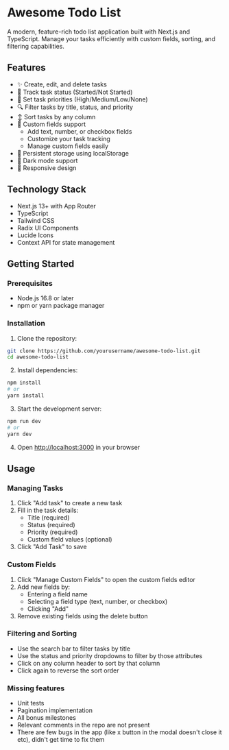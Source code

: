# Awesome Todo List

A modern, feature-rich todo list application built with Next.js and TypeScript. Manage your tasks efficiently with custom fields, sorting, and filtering capabilities.

## Features

- ✨ Create, edit, and delete tasks
- 🔄 Track task status (Started/Not Started)
- 🎯 Set task priorities (High/Medium/Low/None)
- 🔍 Filter tasks by title, status, and priority
- ↕️ Sort tasks by any column
- 🎨 Custom fields support
  - Add text, number, or checkbox fields
  - Customize your task tracking
  - Manage custom fields easily
- 💾 Persistent storage using localStorage
- 🌙 Dark mode support
- 📱 Responsive design

## Technology Stack

- Next.js 13+ with App Router
- TypeScript
- Tailwind CSS
- Radix UI Components
- Lucide Icons
- Context API for state management

## Getting Started

### Prerequisites

- Node.js 16.8 or later
- npm or yarn package manager

### Installation

1. Clone the repository:
```bash
git clone https://github.com/yourusername/awesome-todo-list.git
cd awesome-todo-list
```

2. Install dependencies:
```bash
npm install
# or
yarn install
```

3. Start the development server:
```bash
npm run dev
# or
yarn dev
```

4. Open [http://localhost:3000](http://localhost:3000) in your browser

## Usage

### Managing Tasks

1. Click "Add task" to create a new task
2. Fill in the task details:
   - Title (required)
   - Status (required)
   - Priority (required)
   - Custom field values (optional)
3. Click "Add Task" to save

### Custom Fields

1. Click "Manage Custom Fields" to open the custom fields editor
2. Add new fields by:
   - Entering a field name
   - Selecting a field type (text, number, or checkbox)
   - Clicking "Add"
3. Remove existing fields using the delete button

### Filtering and Sorting

- Use the search bar to filter tasks by title
- Use the status and priority dropdowns to filter by those attributes
- Click on any column header to sort by that column
- Click again to reverse the sort order

### Missing features
 - Unit tests
 - Pagination implementation
 - All bonus milestones
 - Relevant comments in the repo are not present
 - There are few bugs in the app (like x button in the modal doesn't close it etc), didn't get time to fix them

